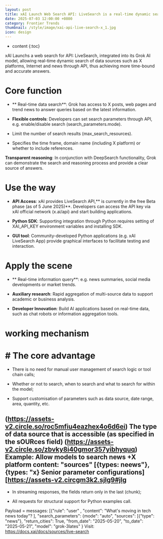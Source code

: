 ```yaml
---
layout: post
title: xAI Launch Web Search API: LiveSearch is a real-time dynamic search for data sources such as X Platforms, Internet and News
date: 2025-07-03 12:00:00 +0800
category: Frontier Trends
thumbnail: /style/image/xai-api-live-search-x_1.jpg
icon: design
---
```

* content
{:toc}

xAI Launchs a web search for API: LiveSearch, integrated into its Grok AI model, allowing real-time dynamic search of data sources such as X platforms, Internet and news through API, thus achieving more time-bound and accurate answers.

# Core function

- ** Real-time data search**: Grok has access to X posts, web pages and trend news to answer queries based on the latest information.

- **Flexible controls**: Developers can set search parameters through API, e.g. enable/disable search (search_parameters.mode).

- Limit the number of search results (max_search_resources).

- Specifies the time frame, domain name (including X platform) or whether to include references.

**Transparent reasoning**: In conjunction with DeepSearch functionality, Grok can demonstrate the search and reasoning process and provide a clear source of answers.

# Use the way #

- **API Access**: xAI provides LiveSearch API,** is currently in the free Beta phase (as of 5 June 2025)**. Developers can access the API key via xAI official network (x.ai/api) and start building applications.

- **Python SDK**: Supporting integration through Python requires setting of XAI_API_KEY environment variables and installing SDK.

- **GUI tool**: Community-developed Python applications (e.g. xAI LiveSearch App) provide graphical interfaces to facilitate testing and interaction.

# Apply the scene #

- ** Real-time information query**: e.g. news summaries, social media developments or market trends.

- **Auxiliary research**: Rapid aggregation of multi-source data to support academic or business analysis.

- **Developer Innovation**: Build AI applications based on real-time data, such as chat robots or information aggregation tools.

# working mechanism

# # The core advantage #

- There is no need for manual user management of search logic or tool chain calls;

- Whether or not to search, when to search and what to search for within the model;

- Support customisation of parameters such as data source, date range, area, quantity, etc.

##    (https://assets-v2.circle.so/roc5mfiu4eazhex4o6d6ei)  The type of data source that is accessible (as specified in the sOURces field)  (https://assets-v2.circle.so/zbvky8i40gmor357yibhyquq) Example: Allow models to search news +X platform content: "sources" [{types: neews"}, {types: "x}  Senior parameter configurations] [https://assets-v2.circgm3k2.sjlg9#jlg

- In streaming responses, the fields return only in the last (chunk);

- All requests for structural support for Python examples call.

Payload = messages: [{"rule": "user" , "content": "What's moving in tech news today"? ], "search_parameters": {mode": "auto", "sources": [{"type": "news"}, "return_cities": True, "from_date": "2025-05-20", "to_date": "2025-05-21", "model": "grok-3lates" } Visit: https://docs.xai/docs/sources/live-search